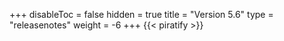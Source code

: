 +++
disableToc = false
hidden = true
title = "Version 5.6"
type = "releasenotes"
weight = -6
+++
{{< piratify >}}
